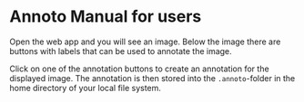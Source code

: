 # Annoto Manual for users

Open the web app and you will see an image. Below the image there are buttons with labels that can be used to annotate the image. 

Click on one of the annotation buttons to create an annotation for the displayed image. The annotation is then stored into the `.annoto`-folder in the home directory of your local file system.
